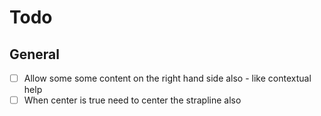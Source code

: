 # Todo

## General

- [ ] Allow some some content on the right hand side also - like contextual help
- [ ] When center is true need to center the strapline also
